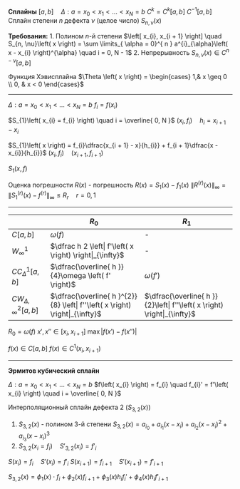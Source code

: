 **Сплайны**
	$\left[ a, b \right] \quad \Delta: a = x_{0} < x_{1} < \ldots < x_{N} = b$
	$C^{k} = C^{k}\left[ a, b \right]$
	$C^{-1}\left[ a, b \right]$
	Сплайн степени $n$ дефекта $\nu$ (целое число) $S_{n, \nu}\left( x \right)$ 

**Требования:**
	1. Полином $n$-й степени
	   $\left[ x_{i}, x_{i + 1} \right] \quad S_{n, \nu}\left( x \right) = \sum \limits_{ \alpha = 0}^{ n } a^{i}_{\alpha}\left( x - x_{i} \right)^{\alpha} \quad i = 0, N - 1$
	2. Непрерывность
	   $S_{n, \nu}\left( x \right) \in C^{n - \nu}\left[ a, b \right]$

Функция Хэвисплайна
	$\Theta \left( x \right) = \begin{cases} 1,& x \geq 0 \\ 0, & x < 0 \end{cases}$


---

$\Delta: a = x_{0} < x_{1} < \ldots < x_{N} = b$
$f_{i} = f\left( x_{i} \right)$

$S_{1}\left( x_{i} = f_{i} \right) \quad i = \overline{ 0, N }$
	$\left( x_{i}, f_{i} \right) \quad h_{i} = x_{i + 1} - x_{i}$

$S_{1}\left( x \right) = f_{i}\dfrac{x_{i + 1} - x}{h_{i}} + f_{i + 1}\dfrac{x - x_{i}}{h_{i}}$
	$\left( x_{i}, f_{i} \right) \quad \left( x_{i + 1}, f_{i + 1} \right)$

$S_{1}\left( x, f \right)$


Оценка погрешности
$R\left( x \right)$ - погрешность
$R\left( x \right) = S_{1}\left( x \right) - f_{1}\left( x \right)$
$\left\| R^{\left( r \right)}\left( x \right) \right\|_{\infty} = \left\| S_{1}^{\left( r \right)} \left( x \right) - f^{\left( r \right)} \right\|_{\infty} \leq R_{r} \quad r = 0, 1$

---

|                                              | $R_{0}$                                                                       | $R_{1}$                                                                  |
| -------------------------------------------- | ----------------------------------------------------------------------------- | ------------------------------------------------------------------------ |
| $C\left[ a, b \right]$                       | $\omega \left( f \right)$                                                     | -                                                                        |
| $W_{\infty}^{1}$                             | $\dfrac h 2 \left\| f'\left( x \right) \right\|_{\infty}$                     | -                                                                        |
| $C{C}^{1}_{\Delta}\left[ a, b \right]$       | $\dfrac{\overline{ h }}{4}\omega \left( f' \right)$                           | $\omega \left( f' \right)$                                               |
| $CW_{\Delta, \infty}^{2}\left[ a, b \right]$ | $\dfrac{\overline{ h }^{2}}{8} \left\| f''\left( x \right) \right\|_{\infty}$ | $\dfrac{\overline{ h }}{2}\left\| f''\left( x \right) \right\|_{\infty}$ |



$R_{0} = \omega\left( f \right)$
$x', x'' \in \left[ x_{i}, x_{i + 1} \right]$
$\max\left| f\left( x' \right) - f\left( x'' \right) \right|$

$f\left( x \right) \in C\left[ a, b \right]$
$f\left( x \right) \in C^{1}\left( x_{i}, x_{i + 1} \right)$

---

**Эрмитов кубический сплайн**

$\Delta: a = x_{0} < x_{1} < \ldots < x_{N} = b$
$f\left( x_{i} \right) = f_{i} \quad f_{i}' = f'\left( x_{i} \right)  \quad i = \overline{ 0, N }$

Интерполяционный сплайн дефекта 2 ($S_{3, 2}\left( x \right)$)
1. $S_{3, 2}\left( x \right)$ - полином 3-й степени
   $S_{3, 2}\left( x \right) = a_{i_{0}} + a_{i_{1}}\left( x - x_{i} \right) + a_{i_{2}}\left( x - x_{i} \right)^{2} + a_{i_{3}}\left( x - x_{i} \right)^{3}$
2. $S_{3, 2}\left( x_{i} = f_{i} \right) \quad S'_{3, 2}\left( x_{i} \right) = f'_{i}$

$S\left( x_{i} \right) =f_{i} \quad S'\left( x_{i} \right) = f'_{i}$
$S\left( x_{i + 1} \right) = f_{i + 1} \quad S'\left( x_{i + 1} \right) = f'_{i + 1}$



$S_{3, 2}\left( x \right) = \phi_{1}\left( x \right)\cdot f_{i} + \phi_{2}\left( x \right)f_{i + 1} + \phi_{3}\left( x \right)h_{i}f_{i}' + \phi _{4}\left( x \right)h_{i}f'_{i + 1}$